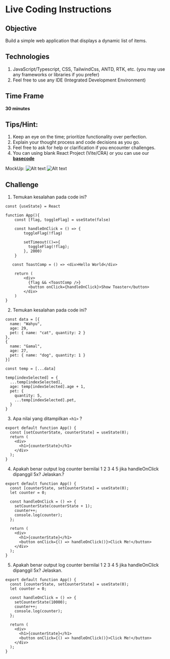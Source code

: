 # Live Coding Instructions

## Objective

Build a simple web application that displays a dynamic list of items.

## Technologies

1. JavaScript/Typescript, CSS, TailwindCss, ANTD, RTK, etc. (you may use any frameworks or libraries if you prefer)
2. Feel free to use any IDE (Integrated Development Environment)

## Time Frame

**30 minutes**

## Tips/Hint:

1. Keep an eye on the time; prioritize functionality over perfection.
2. Explain your thought process and code decisions as you go.
3. Feel free to ask for help or clarification if you encounter challenges.
4. You can using blank React Project (Vite/CRA) or you can use our **[basecode](https://github.com/baguspurnama98/pod-live-coding-react-vite)**

MockUp:
<img title="a title" alt="Alt text" src="https://lh3.googleusercontent.com/drive-viewer/AK7aPaB2KTFynBG9XmUzJ65wxsb7bI35xtcBzbLiUiLO9_h0zZxar-S9vcb0WuWBTr4XTvsg2dCLKdMOub6R2jGy7NvyYt6lmA=s1600">
<img title="a title" alt="Alt text" src="https://lh3.googleusercontent.com/drive-viewer/AK7aPaArlSWqnw6-H3Si0atOxtSn3jJMSNU3HAqhj7h1arooV1FkG5M8LGuWSEvujOosMHZQq0vgEoxJXgkL7yk-_pZIcDUkTg=s1600">

## Challenge

1. Temukan kesalahan pada code ini?

```JSX
const {useState} = React

function App(){
    const [flag, toggleFlag] = useState(false)

    const handleOnClick = () => {
        toggleFlag(!flag)

        setTimeout(()=>{
          toggleFlag(!flag);
        }, 2000)
    }

   const ToastComp = () => <div>Hello World</div>

    return (
        <div>
          {flag && <ToastComp />}
          <button onClick={handleOnClick}>Show Toaster</button>
        </div>
    )
}
```

2. Temukan kesalahan pada code ini?

```JSX
const data = [{
  name: "Wahyu",
  age: 29,
  pet: { name: "cat", quantity: 2 }
},
{
  name: "Gamal",
  age: 27,
  pet: { name: "dog", quantity: 1 }
}]

const temp = [...data]

temp[indexSelected] = {
  ...temp[indexSelected],
  age: temp[indexSelected].age + 1,
  pet: {
    quantity: 5,
    ...temp[indexSelected].pet,
  }
}

```

3.  Apa nilai yang ditampilkan `<h1>` ?

```JSX
export default function App() {
  const [setCounterState, counterState] = useState(0);
  return (
    <div>
      <h1>{counterState}</h1>
    </div>
  );
}
```

4.  Apakah benar output log counter bernilai 1 2 3 4 5 jika handleOnClick dipanggil 5x? Jelaskan.?

```JSX
export default function App() {
  const [counterState, setCounterState] = useState(0);
  let counter = 0;

  const handleOnClick = () => {
    setCounterState(counterState + 1);
    counter++;
    console.log(counter);
  };

  return (
    <div>
      <h1>{counterState}</h1>
      <button onClick={() => handleOnClick()}>Click Me!</button>
    </div>
  );
}

```

5. Apakah benar output log counter bernilai 1 2 3 4 5 jika handleOnClick dipanggil 5x? Jelaskan.

```JSX
export default function App() {
  const [counterState, setCounterState] = useState(0);
  let counter = 0;

  const handleOnClick = () => {
    setCounterState(10000);
    counter++;
    console.log(counter);
  };

  return (
    <div>
      <h1>{counterState}</h1>
      <button onClick={() => handleOnClick()}>Click Me!</button>
    </div>
  );
}
```
